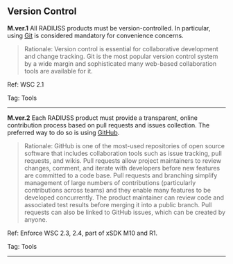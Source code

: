 ## Version Control

**M.ver.1** All RADIUSS products must be version-controlled. In particular, using [Git](https://git-scm.com) is considered mandatory for convenience concerns.

> Rationale: Version control is essential for collaborative development and change tracking. Git is the most popular version control system by a wide margin and sophisticated many web-based collaboration tools are available for it.

Ref: WSC 2.1

Tag: Tools 

---

**M.ver.2** Each RADIUSS product must provide a transparent, online contribution process based on pull requests and issues collection. The preferred way to do so is using [GitHub](https://github.com).

> Rationale: GitHub is one of the most-used repositories of open source software that includes collaboration tools such as issue tracking, pull requests, and wikis. Pull requests allow project maintainers to review changes, comment, and iterate with developers before new features are committed to a code base. Pull requests and branching simplify management of large numbers of contributions (particularly contributions across teams) and they enable many features to be developed concurrently. The product maintainer can review code and associated test results before merging it into a public branch. Pull requests can also be linked to GitHub issues, which can be created by anyone.

Ref: Enforce WSC 2.3, 2.4, part of xSDK M10 and R1.

Tag: Tools 

---
